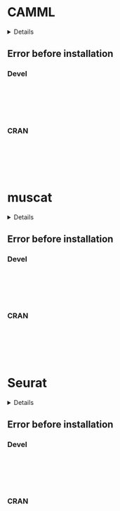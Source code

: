 # CAMML

<details>

* Version: 
* GitHub: https://github.com/satijalab/sctransform
* Source code: NA
* Number of recursive dependencies: 0

</details>

## Error before installation

### Devel

```






```
### CRAN

```






```
# muscat

<details>

* Version: 
* GitHub: https://github.com/satijalab/sctransform
* Source code: NA
* Number of recursive dependencies: 0

</details>

## Error before installation

### Devel

```






```
### CRAN

```






```
# Seurat

<details>

* Version: 
* GitHub: https://github.com/satijalab/sctransform
* Source code: NA
* Number of recursive dependencies: 0

</details>

## Error before installation

### Devel

```






```
### CRAN

```






```
